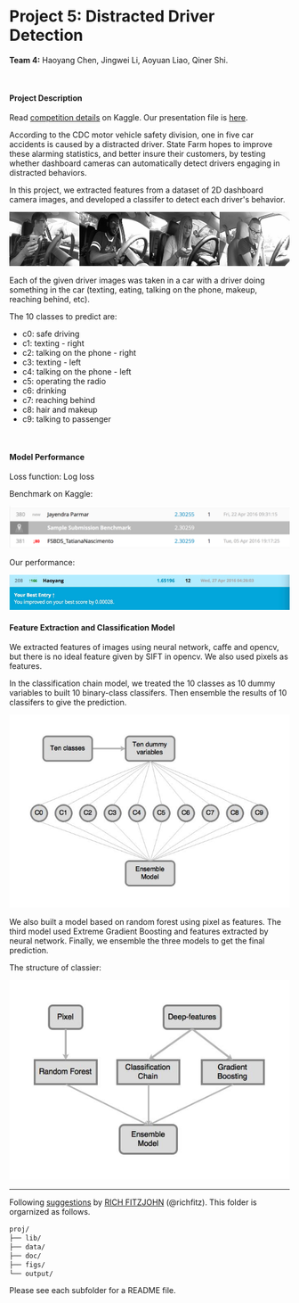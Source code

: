 # Project 5: Distracted Driver Detection


<b>Team 4:</b> Haoyang Chen, Jingwei Li, Aoyuan Liao, Qiner Shi.

<br />

#### Project Description

Read [competition details](https://www.kaggle.com/c/state-farm-distracted-driver-detection) on Kaggle.
Our presentation file is [here](./output/presentation.pptx).

According to the CDC motor vehicle safety division, one in five car accidents is caused by a distracted driver. State Farm hopes to improve these alarming statistics, and better insure their customers, by testing whether dashboard cameras can automatically detect drivers engaging in distracted behaviors.

In this project, we extracted features from a dataset of 2D dashboard camera images, and developed a classifer to detect each driver's behavior.

![image](./figs/drivers_statefarm.png)

Each of the given driver images was taken in a car with a driver doing something in the car (texting, eating, talking on the phone, makeup, reaching behind, etc).

The 10 classes to predict are:

- c0: safe driving
- c1: texting - right
- c2: talking on the phone - right
- c3: texting - left
- c4: talking on the phone - left
- c5: operating the radio
- c6: drinking
- c7: reaching behind
- c8: hair and makeup
- c9: talking to passenger

<br />

#### Model Performance

Loss function: Log loss

Benchmark on Kaggle:

<p align="center"><img src="figs/benchmark.png" width=600 ></p>

Our performance:

<p align="center"><img src="figs/performance.jpg" width=600 ></p>

#### Feature Extraction and Classification Model

We extracted features of images using neural network, caffe and opencv, but there is no ideal feature given by SIFT in opencv. We also used pixels as features.

In the classification chain model, we treated the 10 classes as 10 dummy variables to built 10 binary-class classifers. Then ensemble the results of 10 classifers to give the prediction.

<p align="center"><img src="figs/classification_chain.jpg" ></p>

We also built a model based on random forest using pixel as features. The third model used Extreme Gradient Boosting and features extracted by neural network. Finally, we ensemble the three models to get the final prediction.

The structure of classier:

<p align="center"><img src="figs/model.jpg" ></p>

---
Following [suggestions](http://nicercode.github.io/blog/2013-04-05-projects/) by [RICH FITZJOHN](http://nicercode.github.io/about/#Team) (@richfitz). This folder is orgarnized as follows.

```
proj/
├── lib/
├── data/
├── doc/
├── figs/
└── output/
```

Please see each subfolder for a README file.


